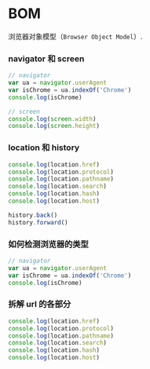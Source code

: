 # BOM

浏览器对象模型（`Browser Object Model`）.

### navigator 和 screen

```js
// navigator
var ua = navigator.userAgent
var isChrome = ua.indexOf('Chrome')
console.log(isChrome)

// screen
console.log(screen.width)
console.log(screen.height)
```

### location 和 history 

```js
console.log(location.href)
console.log(location.protocol)
console.log(location.pathname)
console.log(location.search)
console.log(location.hash)
console.log(location.host)

history.back()
history.forward()
```

### 如何检测浏览器的类型

```js
// navigator
var ua = navigator.userAgent
var isChrome = ua.indexOf('Chrome')
console.log(isChrome)
```

### 拆解 url 的各部分

```js
console.log(location.href)
console.log(location.protocol)
console.log(location.pathname)
console.log(location.search)
console.log(location.hash)
console.log(location.host)
```